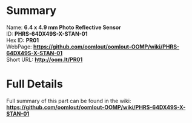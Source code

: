 
Summary
=================
  
Name: __6.4 x 4.9 mm Photo Reflective Sensor__    
ID: __PHRS-64DX49S-X-STAN-01__   
Hex ID: __PR01__   
WebPage: __https://github.com/oomlout/oomlout-OOMP/wiki/PHRS-64DX49S-X-STAN-01__   
Short URL: __http://oom.lt/PR01__   

Full Details
==========================
Full summary of this part can be found in the wiki:   
__https://github.com/oomlout/oomlout-OOMP/wiki/PHRS-64DX49S-X-STAN-01__    

